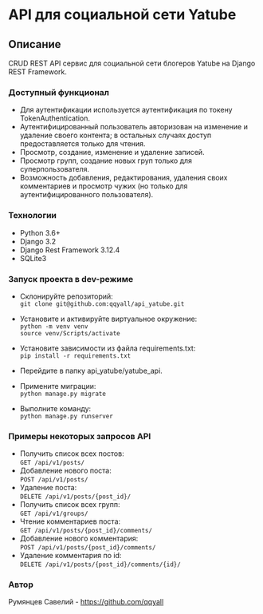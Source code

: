 # API для социальной сети Yatube


## Описание

CRUD REST API сервис для социальной сети блогеров Yatube на Django REST Framework.


### Доступный функционал

- Для аутентификации используется аутентификация по токену TokenAuthentication.
- Аутентифицированный пользователь авторизован на изменение и удаление своего контента; в остальных случаях доступ предоставляется только для чтения.
- Просмотр, создание, изменение и удаление записей.
- Просмотр групп, создание новых груп только для суперпользователя.
- Возможность добавления, редактирования, удаления своих комментариев и просмотр чужих (но только для аутентифицированного пользователя).


### Технологии

- Python 3.6+
- Django 3.2
- Django Rest Framework 3.12.4
- SQLite3


### Запуск проекта в dev-режиме

- Склонируйте репозиторий:  
``` git clone git@github.com:qqyall/api_yatube.git ```

- Установите и активируйте виртуальное окружение:    
``` python -m venv venv ```  
``` source venv/Scripts/activate ```

- Установите зависимости из файла requirements.txt:  
``` pip install -r requirements.txt ```

- Перейдите в папку  api_yatube/yatube_api.

- Примените миграции:  
``` python manage.py migrate ```

- Выполните команду:  
``` python manage.py runserver ```


### Примеры некоторых запросов API

- Получить список всех постов:  
``` GET /api/v1/posts/ ```
- Добавление нового поста:  
``` POST /api/v1/posts/ ```
- Удаление поста:  
``` DELETE /api/v1/posts/{post_id}/ ```
- Получить список всех групп:  
``` GET /api/v1/groups/ ```
- Чтение комментариев поста:  
``` GET /api/v1/posts/{post_id}/comments/ ```
- Добавление нового комментария:  
``` POST /api/v1/posts/{post_id}/comments/ ```
- Удаление комментария по id:  
``` DELETE /api/v1/posts/{post_id}/comments/{id}/ ```


### Автор
Румянцев Савелий - https://github.com/qqyall
